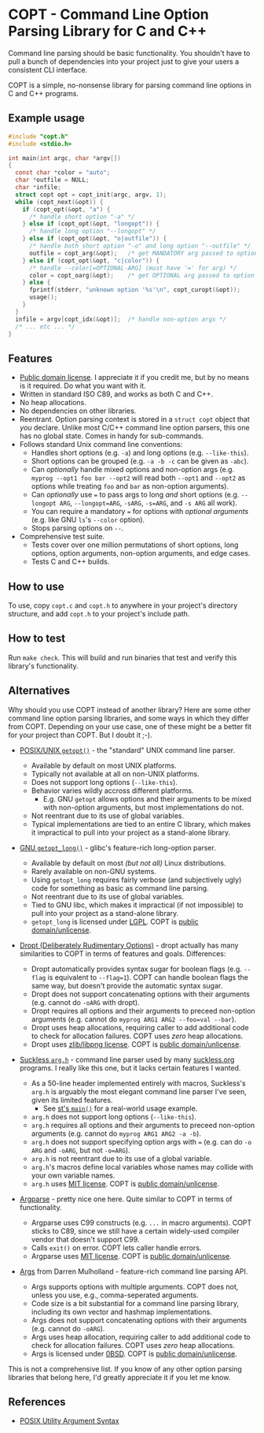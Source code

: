 # COPT - Command Line Option Parsing Library for C and C++

Command line parsing should be basic functionality.  You shouldn't have to
pull a bunch of dependencies into your project just to give your users a
consistent CLI interface.

COPT is a simple, no-nonsense library for parsing command line options in C
and C++ programs.

## Example usage

```C
#include "copt.h"
#include <stdio.h>

int main(int argc, char *argv[])
{
  const char *color = "auto";
  char *outfile = NULL;
  char *infile;
  struct copt opt = copt_init(argc, argv, 1);
  while (copt_next(&opt)) {
    if (copt_opt(&opt, "a") {
      /* handle short option "-a" */
    } else if (copt_opt(&opt, "longopt")) {
      /* handle long option "--longopt" */
    } else if (copt_opt(&opt, "o|outfile")) {
      /* handle both short option "-o" and long option "--outfile" */
      outfile = copt_arg(&opt);   /* get MANDATORY arg passed to option */
    } else if (copt_opt(&opt, "c|color")) {
      /* handle --color[=OPTIONAL-ARG] (must have '=' for arg) */
      color = copt_oarg(&opt);    /* get OPTIONAL arg passed to option */
    } else {
      fprintf(stderr, "unknown option '%s'\n", copt_curopt(&opt));
      usage();
    }
  }
  infile = argv[copt_idx(&opt)];  /* handle non-option args */
  /* ... etc ... */
}
```

## Features

* [Public domain license](LICENSE).  I appreciate it if you credit me, but
  by no means is it required.  Do what you want with it.
* Written in standard ISO C89, and works as both C and C++.
* No heap allocations.
* No dependencies on other libraries.
* Reentrant.  Option parsing context is stored in a `struct copt` object
  that _you_ declare.  Unlike most C/C++ command line option parsers, this
  one has no global state.  Comes in handy for sub-commands.
* Follows standard Unix command line conventions:
  * Handles short options (e.g. `-a`) and long options (e.g.
    `--like-this`).
  * Short options can be grouped (e.g. `-a -b -c` can be given as `-abc`).
  * Can _optionally_ handle mixed options and non-option args (e.g. `myprog
    --opt1 foo bar --opt2` will read both `--opt1` and `--opt2` as options
    while treating `foo` and `bar` as non-option arguments).
  * Can _optionally_ use `=` to pass args to long _and_ short options (e.g.
    `--longopt ARG`, `--longopt=ARG`, `-sARG`, `-s=ARG`, and `-s ARG` all
    work).
  * You can require a mandatory `=` for options with _optional arguments_
    (e.g. like GNU `ls`'s `--color` option).
  * Stops parsing options on `--`.
* Comprehensive test suite.
  * Tests cover over one million permutations of short options, long
    options, option arguments, non-option arguments, and edge cases.
  * Tests C and C++ builds.

## How to use

To use, copy `copt.c` and `copt.h` to anywhere in your project's directory
structure, and add `copt.h` to your project's include path.

## How to test

Run `make check`.  This will build and run binaries that test and verify
this library's functionality.

## Alternatives

Why should you use COPT instead of another library?  Here are some other
command line option parsing libraries, and some ways in which they differ
from COPT.  Depending on your use case, one of these might be a better fit
for your project than COPT.  But I doubt it ;-).

* [POSIX/UNIX
  `getopt()`](https://pubs.opengroup.org/onlinepubs/9699919799/functions/getopt.html) - the "standard" UNIX command line parser.
  - Available by default on most UNIX platforms.
  - Typically not available at all on non-UNIX platforms.
  - Does not support long options (`--like-this`).
  - Behavior varies wildly accross different platforms.
    - E.g. GNU `getopt` allows options and their arguments to be mixed with
      non-option arguments, but most implementations do not.
  - Not reentrant due to its use of global variables.
  - Typical implementations are tied to an entire C library, which makes it
    impractical to pull into your project as a stand-alone library.

* [GNU
  `getopt_long()`](https://www.gnu.org/software/libc/manual/html_node/Getopt-Long-Options.html) - glibc's feature-rich long-option parser.
  - Available by default on most _(but not all)_ Linux distributions.
  - Rarely available on non-GNU systems.
  - Using `getopt_long` requires fairly verbose (and subjectively ugly)
    code for something as basic as command line parsing.
  - Not reentrant due to its use of global variables.
  - Tied to GNU libc, which makes it impractical (if not impossible) to
    pull into your project as a stand-alone library.
  - `getopt_long` is licensed under
    [LGPL](https://www.gnu.org/licenses/lgpl-3.0.html).  COPT is [public
    domain/unlicense](https://unlicense.org).

* [Dropt (Deliberately Rudimentary
  Options)](https://github.com/jamesderlin/dropt) - dropt actually has
  many similarities to COPT in terms of features and goals.  Differences:
  - Dropt automatically provides syntax sugar for boolean flags (e.g.
    `--flag` is equivalent to `--flag=1`).  COPT can handle boolean flags
    the same way, but doesn't provide the automatic syntax sugar.
  - Dropt does not support concatenating options with their arguments (e.g.
    cannot do `-oARG` with dropt).
  - Dropt requires all options and their arguments to preceed non-option
    arguments (e.g. cannot do `myprog ARG1 ARG2 --foo=val --bar`).
  - Dropt uses heap allocations, requiring caller to add additional code to
    check for allocation failures.  COPT uses _zero_ heap allocations.
  - Dropt uses [zlib/libpng license](http://opensource.org/licenses/Zlib).
    COPT is [public domain/unlicense](https://unlicense.org).

* [Suckless `arg.h`](https://git.suckless.org/st/file/arg.h.html) - command
  line parser used by many [suckless.org](https://suckless.org) programs.
  I really like this one, but it lacks certain features I wanted.
  - As a 50-line header implemented entirely with macros, Suckless's
    `arg.h` is arguably the most elegant command line parser I've seen,
    given its limited features.
    - See [st's `main()`](https://git.suckless.org/st/file/x.c.html#l2046)
      for a real-world usage example.
  - `arg.h` does not support long options (`--like-this`).
  - `arg.h` requires all options and their arguments to preceed non-option
    arguments (e.g. cannot do `myprog ARG1 ARG2 -a -b`).
  - `arg.h` does not support specifying option args with `=` (e.g. can do
    `-o ARG` and `-oARG`, but not `-o=ARG`).
  - `arg.h` is not reentrant due to its use of a global variable.
  - `arg.h`'s macros define local variables whose names may collide with
    your own variable names.
  - `arg.h` uses [MIT
    license](https://git.suckless.org/st/file/LICENSE.html).  COPT is
    [public domain/unlicense](https://unlicense.org).

* [Argparse](https://github.com/Cofyc/argparse) - pretty nice one here.
  Quite similar to COPT in terms of functionality.
  - Argparse uses C99 constructs (e.g. `...` in macro arguments).  COPT
    sticks to C89, since we still have a certain widely-used compiler
    vendor that doesn't support C99.
  - Calls `exit()` on error.  COPT lets caller handle errors.
  - Argparse uses [MIT
    license](https://git.suckless.org/st/file/LICENSE.html).  COPT is
    [public domain/unlicense](https://unlicense.org).

* [Args](https://git.suckless.org/st/file/LICENSE.html) from Darren
  Mulholland - feature-rich command line parsing API.
  - Args supports options with multiple arguments.  COPT does not, unless
    you use, e.g., comma-seperated arguments.
  - Code size is a bit substantial for a command line parsing library,
    including its own vector and hashmap implementations.
  - Args does not support concatenating options with their arguments (e.g.
    cannot do `-oARG`).
  - Args uses heap allocation, requiring caller to add additional code to
    check for allocation failures.  COPT uses _zero_ heap allocations.
  - Args is licensed under
    [0BSD](https://github.com/dmulholl/args/blob/master/license.txt).  COPT
    is [public domain/unlicense](https://unlicense.org).

This is not a comprehensive list.  If you know of any other option parsing
libraries that belong here, I'd greatly appreciate it if you let me know.

## References

* [POSIX Utility Argument
  Syntax](https://pubs.opengroup.org/onlinepubs/9699919799/basedefs/V1_chap12.html)
